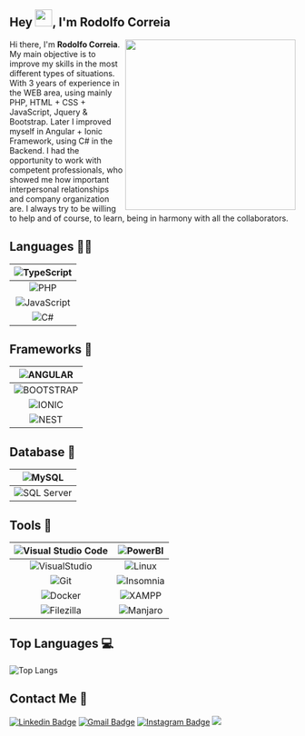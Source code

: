 ## Hey <img src="https://raw.githubusercontent.com/aemmadi/aemmadi/master/wave.gif" width="30px">, I'm Rodolfo Correia

Hi there, I'm **Rodolfo Correia**.
<img align="right" width="300" src="https://i.giphy.com/media/QpVUMRUJGokfqXyfa1/giphy.webp" />
My main objective is to improve my skills in the most different types of situations.
With 3 years of experience in the WEB area, using mainly PHP, HTML + CSS + JavaScript, Jquery & Bootstrap. Later I improved myself in Angular + Ionic Framework, using C# in the Backend.
I had the opportunity to work with competent professionals, who showed me how important interpersonal relationships and company organization are.
I always try to be willing to help and of course, to learn, being in harmony with all the collaborators.

## Languages 👨‍💻
| ![TypeScript](https://img.shields.io/badge/TypeScript-007ACC?style=for-the-badge&logo=typescript&logoColor=white) |
|:-----------------------------------------------------------------------------------------------------------------:|
|            ![PHP](https://img.shields.io/badge/PHP-777BB4?style=for-the-badge&logo=php&logoColor=white)           |
| ![JavaScript](https://img.shields.io/badge/JavaScript-F7DF1E?style=for-the-badge&logo=javascript&logoColor=black) |
|        ![C#](https://img.shields.io/badge/C%20SHARP-5C2D91?style=for-the-badge&logo=csharp&logoColor=white)       |

## Frameworks 🚀
|    ![ANGULAR](https://img.shields.io/badge/Angular-DD0031?style=for-the-badge&logo=angular&logoColor=white)    |
|:--------------------------------------------------------------------------------------------------------------:|
| ![BOOTSTRAP](https://img.shields.io/badge/Bootstrap-563D7C?style=for-the-badge&logo=bootstrap&logoColor=white) |
|       ![IONIC](https://img.shields.io/badge/Ionic-3880FF?style=for-the-badge&logo=ionic&logoColor=white)       |
|        ![NEST](https://img.shields.io/badge/NEST-C41E3A?style=for-the-badge&logo=nestjs&logoColor=white)       |

## Database 💾
|                      ![MySQL](https://img.shields.io/badge/MySQL-00000F?style=for-the-badge&logo=mysql&logoColor=white)                      |
|:--------------------------------------------------------------------------------------------------------------------------------------------:|
| ![SQL Server](https://img.shields.io/badge/Microsoft%20SQL%20Sever-CC2927?style=for-the-badge&logo=microsoft%20sql%20server&logoColor=white) |

## Tools 🧰
| ![Visual Studio Code](https://img.shields.io/badge/Visual_Studio_Code-0078D4?style=for-the-badge&logo=visual%20studio%20code&logoColor=white) | ![PowerBI](https://img.shields.io/badge/PowerBI-F2C811?style=for-the-badge&logo=Power%20BI&logoColor=white) |
|:---------------------------------------------------------------------------------------------------------------------------------------------:|:-----------------------------------------------------------------------------------------------------------:|
|          ![VisualStudio](https://img.shields.io/badge/Visual_Studio-5C2D91?style=for-the-badge&logo=visual%20studio&logoColor=white)          |      ![Linux](https://img.shields.io/badge/Linux-FCC624?style=for-the-badge&logo=linux&logoColor=black)     |
|                          ![Git](https://img.shields.io/badge/Git-F05032?style=for-the-badge&logo=git&logoColor=white)                         | ![Insomnia](https://img.shields.io/badge/Insomnia-5849be?style=for-the-badge&logo=Insomnia&logoColor=white) |
|                 ![Docker](https://img.shields.io/badge/Docker-0DB7ED?style=for-the-badge&logo=docker&logoColor=white)                |      ![XAMPP](https://img.shields.io/badge/Xampp-F37623?style=for-the-badge&logo=xampp&logoColor=white)     |
|                    ![Filezilla](https://img.shields.io/badge/Filezilla-F05032?style=for-the-badge&logo=git&logoColor=white)                   |   ![Manjaro](https://img.shields.io/badge/manjaro-35BF5C?style=for-the-badge&logo=manjaro&logoColor=white)  |

## Top Languages 💻
![Top Langs](https://github-readme-stats.vercel.app/api/top-langs/?username=rodolfinhoc&hide=TeX&layout=compact)

##  Contact Me :speech_balloon:
[![Linkedin Badge](https://img.shields.io/badge/-Rodolfo_Correia-blue?style=flat-square&logo=Linkedin&logoColor=white&link=https://www.linkedin.com/in/rodolfo-correia-81331219a/)](https://www.linkedin.com/in/rodolfo-correia-81331219a/) [![Gmail Badge](https://img.shields.io/badge/-Rodolfo_Correia-c14438?style=flat-square&logo=Gmail&logoColor=white&link=mailto:rodolfo.correia02@gmail.com)](mailto:rodolfo.correia02@gmail.com) [![Instagram Badge](https://img.shields.io/badge/-@rodolfinho__c-e4405f?style=flat-square&labelColor=f94877&logo=instagram&logoColor=white&link=https://www.instagram.com/rodolfinho_c/)](https://www.instagram.com/rodolfinho_c/)
[![]( https://img.shields.io/github/followers/rodolfinhoc?label=follow&style=social)](https://www.github.com/rodolfinhoc/)
